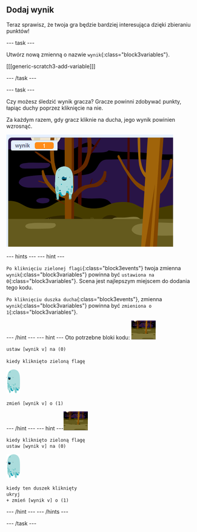 ## Dodaj wynik

Teraz sprawisz, że twoja gra będzie bardziej interesująca dzięki zbieraniu punktów!

--- task ---

Utwórz nową zmienną o nazwie `wynik`{:class="block3variables"}.

[[[generic-scratch3-add-variable]]]

--- /task ---

--- task ---

Czy możesz śledzić wynik gracza? Gracze powinni zdobywać punkty, łapiąc duchy poprzez kliknięcie na nie.

Za każdym razem, gdy gracz kliknie na ducha, jego wynik powinien wzrosnąć.

![Zwiększenie wyniku](images/ghost-score-test.png)

--- hints ---
 --- hint ---

`Po kliknięciu zielonej flagi`{:class="block3events"} twoja zmienna `wynik`{:class="block3variables"} powinna być `ustawiona na 0`{:class="block3variables"}. Scena jest najlepszym miejscem do dodania tego kodu.

`Po kliknięciu duszka ducha`{:class="block3events"}, zmienna `wynik`{:class="block3variables"} powinna być `zmieniona o 1`{:class="block3variables"}.

--- /hint --- --- hint --- Oto potrzebne bloki kodu: ![ikona tła](images/ghost-backdrop.png)

```blocks3
ustaw [wynik v] na (0)

kiedy kliknięto zieloną flagę
```

![duszek ducha](images/ghost-sprite.png)

```blocks3
zmień [wynik v] o (1)
```

--- /hint --- --- hint ---![ikona tła](images/ghost-backdrop.png)

```blocks3
kiedy kliknięto zieloną flagę
ustaw [wynik v] na (0)
```

![duszek ducha](images/ghost-sprite.png)

```blocks3
kiedy ten duszek kliknięty
ukryj
+ zmień [wynik v] o (1)
```

--- /hint --- --- /hints ---

--- /task ---